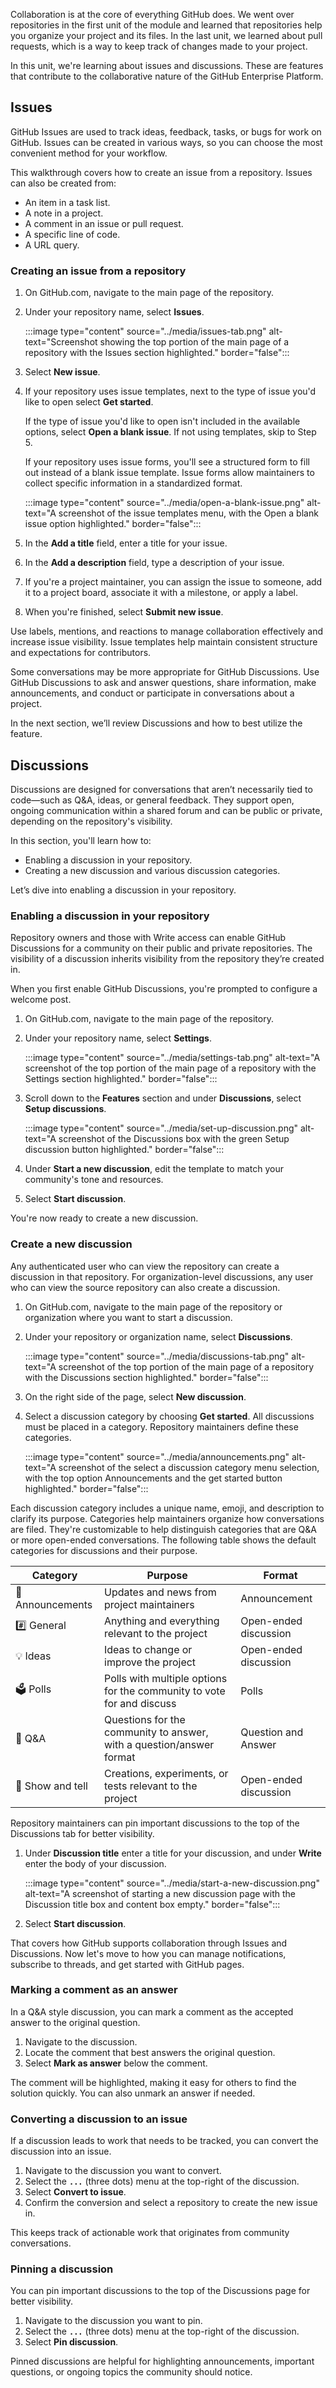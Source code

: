 Collaboration is at the core of everything GitHub does. We went over repositories in the first unit of the module and learned that repositories help you organize your project and its files. In the last unit, we learned about pull requests, which is a way to keep track of changes made to your project.

In this unit, we're learning about issues and discussions. These are features that contribute to the collaborative nature of the GitHub Enterprise Platform.

## Issues

GitHub Issues are used to track ideas, feedback, tasks, or bugs for work on GitHub. Issues can be created in various ways, so you can choose the most convenient method for your workflow.

This walkthrough covers how to create an issue from a repository. Issues can also be created from:

- An item in a task list.
- A note in a project.
- A comment in an issue or pull request.
- A specific line of code.
- A URL query.

### Creating an issue from a repository

1. On GitHub.com, navigate to the main page of the repository.
1. Under your repository name, select **Issues**.

   :::image type="content" source="../media/issues-tab.png" alt-text="Screenshot showing the top portion of the main page of a repository with the Issues section highlighted." border="false":::

1. Select **New issue**.
1. If your repository uses issue templates, next to the type of issue you'd like to open select **Get started**.

   If the type of issue you'd like to open isn't included in the available options, select **Open a blank issue**. If not using templates, skip to Step 5.

   If your repository uses issue forms, you'll see a structured form to fill out instead of a blank issue template. Issue forms allow maintainers to collect specific information in a standardized format.

   :::image type="content" source="../media/open-a-blank-issue.png" alt-text="A screenshot of the issue templates menu, with the Open a blank issue option highlighted." border="false":::

1. In the **Add a title** field, enter a title for your issue.
1. In the **Add a description** field, type a description of your issue.
1. If you're a project maintainer, you can assign the issue to someone, add it to a project board, associate it with a milestone, or apply a label.
1. When you're finished, select **Submit new issue**.

Use labels, mentions, and reactions to manage collaboration effectively and increase issue visibility. Issue templates help maintain consistent structure and expectations for contributors.

Some conversations may be more appropriate for GitHub Discussions. Use GitHub Discussions to ask and answer questions, share information, make announcements, and conduct or participate in conversations about a project.

In the next section, we’ll review Discussions and how to best utilize the feature.

## Discussions

Discussions are designed for conversations that aren’t necessarily tied to code—such as Q&A, ideas, or general feedback. They support open, ongoing communication within a shared forum and can be public or private, depending on the repository's visibility.

In this section, you'll learn how to:

- Enabling a discussion in your repository.
- Creating a new discussion and various discussion categories.

Let’s dive into enabling a discussion in your repository.

### Enabling a discussion in your repository

Repository owners and those with Write access can enable GitHub Discussions for a community on their public and private repositories. The visibility of a discussion inherits visibility from the repository they’re created in.

When you first enable GitHub Discussions, you're prompted to configure a welcome post.

1. On GitHub.com, navigate to the main page of the repository.
1. Under your repository name, select **Settings**.

   :::image type="content" source="../media/settings-tab.png" alt-text="A screenshot of the top portion of the main page of a repository with the Settings section highlighted." border="false":::

1. Scroll down to the **Features** section and under **Discussions**, select **Setup discussions**.

   :::image type="content" source="../media/set-up-discussion.png" alt-text="A screenshot of the Discussions box with the green Setup discussion button highlighted." border="false":::

1. Under **Start a new discussion**, edit the template to match your community's tone and resources.
1. Select **Start discussion**.

You're now ready to create a new discussion.

### Create a new discussion

Any authenticated user who can view the repository can create a discussion in that repository. For organization-level discussions, any user who can view the source repository can also create a discussion.

1. On GitHub.com, navigate to the main page of the repository or organization where you want to start a discussion.

1. Under your repository or organization name, select **Discussions**.

   :::image type="content" source="../media/discussions-tab.png" alt-text="A screenshot of the top portion of the main page of a repository with the Discussions section highlighted." border="false":::

1. On the right side of the page, select **New discussion**.

1. Select a discussion category by choosing **Get started**. All discussions must be placed in a category. Repository maintainers define these categories.

   :::image type="content" source="../media/announcements.png" alt-text="A screenshot of the select a discussion category menu selection, with the top option Announcements and the get started button highlighted." border="false":::

Each discussion category includes a unique name, emoji, and description to clarify its purpose. Categories help maintainers organize how conversations are filed. They're customizable to help distinguish categories that are Q&A or more open-ended conversations. The following table shows the default categories for discussions and their purpose.

| **Category** | **Purpose** | **Format** |
|----------|----------|----------|
| :mega: Announcements | Updates and news from project maintainers | Announcement |
| :hash: General | Anything and everything relevant to the project | Open-ended discussion |
| :bulb: Ideas | Ideas to change or improve the project | Open-ended discussion |
| :ballot_box: Polls | Polls with multiple options for the community to vote for and discuss | Polls |
| :pray: Q&A | Questions for the community to answer, with a question/answer format | Question and Answer |
| :raised_hands: Show and tell | Creations, experiments, or tests relevant to the project | Open-ended discussion |

Repository maintainers can pin important discussions to the top of the Discussions tab for better visibility.

1. Under **Discussion title** enter a title for your discussion, and under **Write** enter the body of your discussion.

   :::image type="content" source="../media/start-a-new-discussion.png" alt-text="A screenshot of starting a new discussion page with the Discussion title box and content box empty." border="false":::

1. Select **Start discussion**.

That covers how GitHub supports collaboration through Issues and Discussions. Now let's move to how you can manage notifications, subscribe to threads, and get started with GitHub pages.

### Marking a comment as an answer

In a Q&A style discussion, you can mark a comment as the accepted answer to the original question.

1. Navigate to the discussion.
2. Locate the comment that best answers the original question.
3. Select **Mark as answer** below the comment.

The comment will be highlighted, making it easy for others to find the solution quickly. You can also unmark an answer if needed.

### Converting a discussion to an issue

If a discussion leads to work that needs to be tracked, you can convert the discussion into an issue.

1. Navigate to the discussion you want to convert.
2. Select the **`...`** (three dots) menu at the top-right of the discussion.
3. Select **Convert to issue**.
4. Confirm the conversion and select a repository to create the new issue in.

This keeps track of actionable work that originates from community conversations.

### Pinning a discussion

You can pin important discussions to the top of the Discussions page for better visibility.

1. Navigate to the discussion you want to pin.
2. Select the **`...`** (three dots) menu at the top-right of the discussion.
3. Select **Pin discussion**.

Pinned discussions are helpful for highlighting announcements, important questions, or ongoing topics the community should notice.

